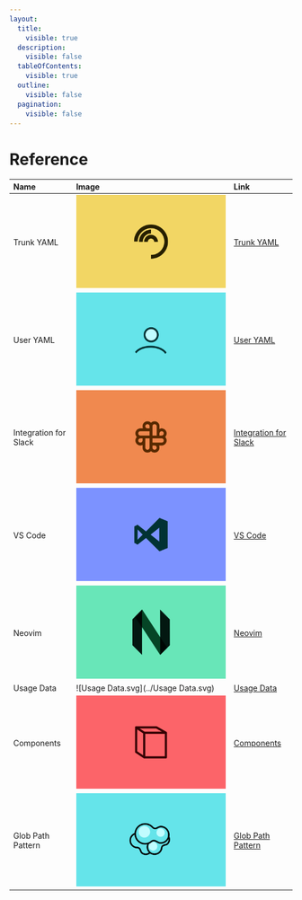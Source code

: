 ```yaml
---
layout:
  title:
    visible: true
  description:
    visible: false
  tableOfContents:
    visible: true
  outline:
    visible: false
  pagination:
    visible: false
---
```


# Reference

| Name                  | Image                                | Link                                                                   |
| :-------------------- | :----------------------------------- | :--------------------------------------------------------------------- |
| Trunk YAML            | ![TrunkYaml.svg](../TrunkYaml.svg)   | [Trunk YAML](trunk-yaml/readme.md)                                     |
| User YAML             | ![UserYaml.svg](../UserYaml.svg)     | [User YAML](user-yaml.md)                                              |
| Integration for Slack | ![Slack.svg](../Slack.svg)           | [Integration for Slack](../../administration/integration-for-slack.md) |
| VS Code               | ![VSCode.svg](../VSCode.svg)         | [VS Code](../ide-integration/vs-code.md)                               |
| Neovim                | ![neo_vim.svg](../neo_vim.svg)       | [Neovim](../ide-integration/neovim-plugin.md)                          |
| Usage Data            | ![Usage Data.svg](../Usage Data.svg) | [Usage Data](usage-data.md)                                            |
| Components            | ![Components.svg](../Components.svg) | [Components](components.md)                                            |
| Glob Path Pattern     | ![Glob.svg](../Glob.svg)             | [Glob Path Pattern](glob-path-pattern.md)                              |
